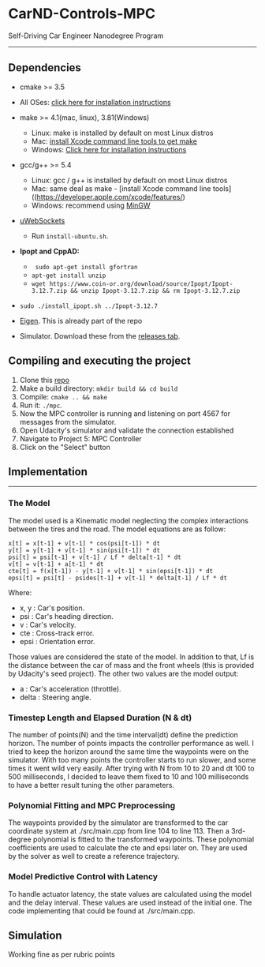 # CarND-Controls-MPC
Self-Driving Car Engineer Nanodegree Program

---

## Dependencies

* cmake >= 3.5
 * All OSes: [click here for installation instructions](https://cmake.org/install/)
* make >= 4.1(mac, linux), 3.81(Windows)
  * Linux: make is installed by default on most Linux distros
  * Mac: [install Xcode command line tools to get make](https://developer.apple.com/xcode/features/)
  * Windows: [Click here for installation instructions](http://gnuwin32.sourceforge.net/packages/make.htm)
* gcc/g++ >= 5.4
  * Linux: gcc / g++ is installed by default on most Linux distros
  * Mac: same deal as make - [install Xcode command line tools]((https://developer.apple.com/xcode/features/)
  * Windows: recommend using [MinGW](http://www.mingw.org/)
* [uWebSockets](https://github.com/uWebSockets/uWebSockets)
  * Run `install-ubuntu.sh`.

* **Ipopt and CppAD:** 

  * ` sudo apt-get install gfortran`
  *  `apt-get install unzip`
  *  `wget https://www.coin-or.org/download/source/Ipopt/Ipopt-3.12.7.zip && unzip Ipopt-3.12.7.zip && rm Ipopt-3.12.7.zip`
 *  `sudo ./install_ipopt.sh ../Ipopt-3.12.7`

* [Eigen](http://eigen.tuxfamily.org/index.php?title=Main_Page). This is already part of the repo

* Simulator. Download these from the [releases tab](https://github.com/udacity/self-driving-car-sim/releases).


## Compiling and executing the project
1. Clone this [repo](https://github.com/udacity/CarND-MPC-Project)
2. Make a build directory: `mkdir build && cd build`
3. Compile: `cmake .. && make`
4. Run it: `./mpc`.
5. Now the MPC controller is running and listening on port 4567 for messages from the simulator. 
6. Open Udacity's simulator and validate the connection established
7. Navigate to Project 5: MPC Controller
8. Click on the "Select" button

## Implementation
---
### The Model
The model used is a Kinematic model neglecting the complex interactions between the tires and the road. The model equations are as follow:
 
```
x[t] = x[t-1] + v[t-1] * cos(psi[t-1]) * dt
y[t] = y[t-1] + v[t-1] * sin(psi[t-1]) * dt
psi[t] = psi[t-1] + v[t-1] / Lf * delta[t-1] * dt
v[t] = v[t-1] + a[t-1] * dt
cte[t] = f(x[t-1]) - y[t-1] + v[t-1] * sin(epsi[t-1]) * dt
epsi[t] = psi[t] - psides[t-1] + v[t-1] * delta[t-1] / Lf * dt
```

Where:

  * x, y : Car's position.
  * psi : Car's heading direction.
  * v : Car's velocity.
  * cte : Cross-track error.
  * epsi : Orientation error.

Those values are considered the state of the model. In addition to that, Lf is the distance between the car of mass and the front wheels (this is provided by Udacity's seed project). The other two values are the model output:

* a : Car's acceleration (throttle).
* delta : Steering angle.

### Timestep Length and Elapsed Duration (N & dt)
The number of points(N) and the time interval(dt) define the prediction horizon. The number of points impacts the controller performance as well. I tried to keep the horizon around the same time the waypoints were on the simulator. With too many points the controller starts to run slower, and some times it went wild very easily. After trying with N from 10 to 20 and dt 100 to 500 milliseconds, I decided to leave them fixed to 10 and 100 milliseconds to have a better result tuning the other parameters.

### Polynomial Fitting and MPC Preprocessing
The waypoints provided by the simulator are transformed to the car coordinate system at ./src/main.cpp from line 104 to line 113. Then a 3rd-degree polynomial is fitted to the transformed waypoints. These polynomial coefficients are used to calculate the cte and epsi later on. They are used by the solver as well to create a reference trajectory.

### Model Predictive Control with Latency
To handle actuator latency, the state values are calculated using the model and the delay interval. These values are used instead of the initial one. The code implementing that could be found at ./src/main.cpp.

## Simulation
Working fine as per rubric points